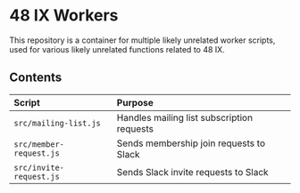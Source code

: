 # 48 IX Workers

This repository is a container for multiple likely unrelated worker scripts, used for various likely unrelated functions related to 48 IX.

## Contents

| Script                  | Purpose                                    |
| :---------------------- | :----------------------------------------- |
| `src/mailing-list.js`   | Handles mailing list subscription requests |
| `src/member-request.js` | Sends membership join requests to Slack    |
| `src/invite-request.js` | Sends Slack invite requests to Slack       |
